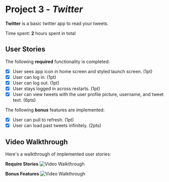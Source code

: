 # Project 3 - *Twitter*

**Twitter** is a basic twitter app to read your tweets.

Time spent: **2** hours spent in total

## User Stories

The following **required** functionality is completed:

- [x] User sees app icon in home screen and styled launch screen. (1pt)
- [x] User can log in. (1pt)
- [x] User can log out. (1pt)
- [x] User stays logged in across restarts. (1pt)
- [x] User can view tweets with the user profile picture, username, and tweet text. (6pts)

The following **bonus** features are implemented:

- [x] User can pull to refresh. (1pt)
- [x] User can load past tweets infinitely. (2pts)

## Video Walkthrough

Here's a walkthrough of implemented user stories:

**Require Stories**
<img src='http://g.recordit.co/HIqr2iPENm.gif' title='Video Walkthrough Require Stories' width='' alt='Video Walkthrough' />

**Bonus Features**
<img src='http://g.recordit.co/DjxUdsAYmH.gif' title='Video Walkthrough Require Stories' width='' alt='Video Walkthrough' />

